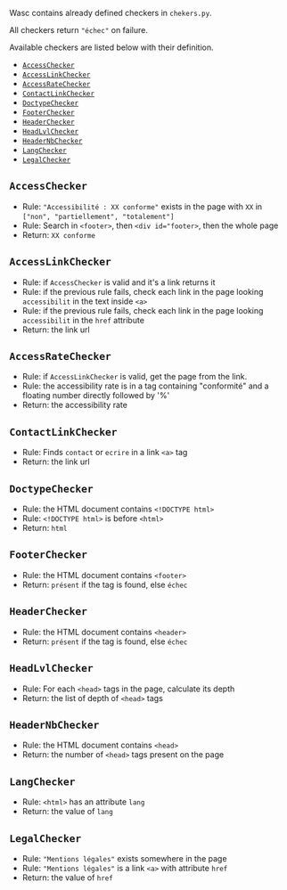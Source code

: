 Wasc contains already defined checkers in `chekers.py`.

All checkers return `"échec"` on failure.

Available checkers are listed below with their definition.

- [`AccessChecker`](#accesschecker)
- [`AccessLinkChecker`](#accesslinkchecker)
- [`AccessRateChecker`](#accessratechecker)
- [`ContactLinkChecker`](#contactlinkchecker)
- [`DoctypeChecker`](#doctypechecker)
- [`FooterChecker`](#footerchecker)
- [`HeaderChecker`](#headerchecker)
- [`HeadLvlChecker`](#headlvlchecker)
- [`HeaderNbChecker`](#headernbchecker)
- [`LangChecker`](#langchecker)
- [`LegalChecker`](#legalchecker)

## `AccessChecker`
* Rule: `"Accessibilité : XX conforme"` exists in the page with `XX` in `["non", "partiellement", "totalement"]`
* Rule: Search in `<footer>`, then `<div id="footer>`, then the whole page
* Return: `XX conforme`

## `AccessLinkChecker`
* Rule: if `AccessChecker` is valid and it's a link returns it
* Rule: if the previous rule fails, check each link in the page looking `accessibilit` in the text inside `<a>`
* Rule: if the previous rule fails, check each link in the page looking `accessibilit` in the `href` attribute
* Return: the link url

## `AccessRateChecker`
* Rule: if `AccessLinkChecker` is valid, get the page from the link.
* Rule: the accessibility rate is in a tag containing "conformité" and a floating number directly followed by '%'
* Return: the accessibility rate

## `ContactLinkChecker`
* Rule: Finds `contact` or `ecrire` in a link `<a>` tag
* Return: the link url

## `DoctypeChecker`
* Rule: the HTML document contains `<!DOCTYPE html>`
* Rule: `<!DOCTYPE html>` is before `<html>`
* Return: `html`

## `FooterChecker`
* Rule: the HTML document contains `<footer>`
* Return: `présent` if the tag is found, else `échec`

## `HeaderChecker`
* Rule: the HTML document contains `<header>`
* Return: `présent` if the tag is found, else `échec`

## `HeadLvlChecker`
* Rule: For each `<head>` tags in the page, calculate its depth
* Return: the list of depth of `<head>` tags 

## `HeaderNbChecker`
* Rule: the HTML document contains `<head>`
* Return: the number of `<head>` tags present on the page

## `LangChecker`
* Rule: `<html>` has an attribute `lang`
* Return: the value of `lang`

## `LegalChecker`
* Rule: `"Mentions légales"` exists somewhere in the page
* Rule: `"Mentions légales"` is a link `<a>` with attribute `href`
* Return: the value of `href`

